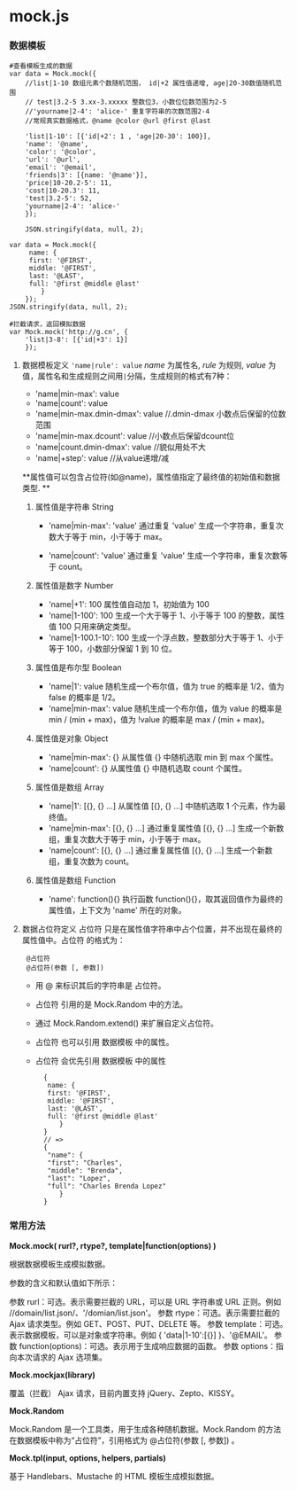 mock.js 
=============
### 数据模板

    #查看模板生成的数据
    var data = Mock.mock({
        //list|1-10 数组元素个数随机范围， id|+2 属性值递增, age|20-30数值随机范围
        // test|3.2-5 3.xx-3.xxxxx 整数位3，小数位位数范围为2-5
        //'yourname|2-4': 'alice-' 重复字符串的次数范围2-4
        //常规真实数据格式，@name @color @url @first @last

        'list|1-10': [{'id|+2': 1 , 'age|20-30': 100}],
        'name': '@name',
        'color': '@color',
        'url': '@url',
        'email': '@email',
        'friends|3': [{name: '@name'}],
        'price|10-20.2-5': 11,
        'cost|10-20.3': 11,
        'test|3.2-5': 52,
        'yourname|2-4': 'alice-'
        });

        JSON.stringify(data, null, 2);

    var data = Mock.mock({
         name: {
         first: '@FIRST',
         middle: '@FIRST',
         last: '@LAST',
         full: '@first @middle @last'
            }
        });
    JSON.stringify(data, null, 2);

    #拦截请求，返回模拟数据
    var Mock.mock('http://g.cn', {
        'list|3-8': [{'id|+3': 1}]
        });

1. 数据模板定义
    `'name|rule': value`  *name* 为属性名, *rule* 为规则, *value* 为值，属性名和生成规则之间用`|`分隔，生成规则的格式有7种：

    +  'name|min-max': value
    +  'name|count': value
    +  'name|min-max.dmin-dmax': value   //.dmin-dmax 小数点后保留的位数范围
    +  'name|min-max.dcount': value //小数点后保留dcount位
    +  'name|count.dmin-dmax': value //貌似用处不大
    +  'name|+step': value //从value递增/减
    
    **属性值可以包含占位符(如@name)，属性值指定了最终值的初始值和数据类型. **

    1. 属性值是字符串 String
        - 'name|min-max': 'value' 通过重复 'value' 生成一个字符串，重复次数大于等于 min，小于等于 max。 
        
        - 'name|count': 'value' 通过重复 'value' 生成一个字符串，重复次数等于 count。
        
    2. 属性值是数字 Number
        - 'name|+1': 100 属性值自动加 1，初始值为 100
        - 'name|1-100': 100 生成一个大于等于 1、小于等于 100 的整数，属性值 100 只用来确定类型。
        - 'name|1-100.1-10': 100 生成一个浮点数，整数部分大于等于 1、小于等于 100，小数部分保留 1 到 10 位。
        
    3. 属性值是布尔型 Boolean
        - 'name|1': value 随机生成一个布尔值，值为 true 的概率是 1/2，值为 false 的概率是 1/2。
        - 'name|min-max': value 随机生成一个布尔值，值为 value 的概率是 min / (min + max)，值为 !value 的概率是 max / (min + max)。
    
    4. 属性值是对象 Object 
        - 'name|min-max': {} 从属性值 {} 中随机选取 min 到 max 个属性。
        - 'name|count': {} 从属性值 {} 中随机选取 count 个属性。
    5.  属性值是数组 Array
        - 'name|1': [{}, {} ...] 从属性值 [{}, {} ...] 中随机选取 1 个元素，作为最终值。
        - 'name|min-max': [{}, {} ...] 通过重复属性值 [{}, {} ...] 生成一个新数组，重复次数大于等于 min，小于等于 max。
        - 'name|count': [{}, {} ...] 通过重复属性值 [{}, {} ...] 生成一个新数组，重复次数为 count。
    6. 属性值是数组 Function
        - 'name': function(){} 执行函数 function(){}，取其返回值作为最终的属性值，上下文为 'name' 所在的对象。
2. 数据占位符定义
    占位符 只是在属性值字符串中占个位置，并不出现在最终的属性值中。占位符 的格式为：

        @占位符
        @占位符(参数 [, 参数])

    - 用 @ 来标识其后的字符串是 占位符。
    - 占位符 引用的是 Mock.Random 中的方法。
    - 通过 Mock.Random.extend() 来扩展自定义占位符。
    - 占位符 也可以引用 数据模板 中的属性。
    - 占位符 会优先引用 数据模板 中的属性
        
            {
             name: {
             first: '@FIRST',
             middle: '@FIRST',
             last: '@LAST',
             full: '@first @middle @last'
                }
            }
            // =>
            {
             "name": {
             "first": "Charles",
             "middle": "Brenda",
             "last": "Lopez",
             "full": "Charles Brenda Lopez"
                }
            }



### 常用方法

**Mock.mock( rurl?, rtype?, template|function(options) )**  

根据数据模板生成模拟数据。

参数的含义和默认值如下所示：

参数 rurl：可选。表示需要拦截的 URL，可以是 URL 字符串或 URL 正则。例如 /\/domain\/list.json/、'/domian/list.json'。
参数 rtype：可选。表示需要拦截的 Ajax 请求类型。例如 GET、POST、PUT、DELETE 等。
参数 template：可选。表示数据模板，可以是对象或字符串。例如 { 'data|1-10':[{}] }、'@EMAIL'。
参数 function(options)：可选。表示用于生成响应数据的函数。
参数 options：指向本次请求的 Ajax 选项集。


**Mock.mockjax(library)**  

覆盖（拦截） Ajax 请求，目前内置支持 jQuery、Zepto、KISSY。

**Mock.Random**  

Mock.Random 是一个工具类，用于生成各种随机数据。Mock.Random 的方法在数据模板中称为“占位符”，引用格式为 @占位符(参数 [, 参数]) 。

**Mock.tpl(input, options, helpers, partials)**  

基于 Handlebars、Mustache 的 HTML 模板生成模拟数据。
    
    
